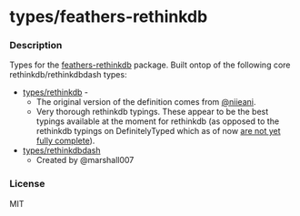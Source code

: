 # types/feathers-rethinkdb

### Description

Types for the [feathers-rethinkdb](https://github.com/feathersjs-ecosystem/feathers-rethinkdb) package.
Built ontop of the following core rethinkdb/rethinkdbdash types:

* [types/rethinkdb](https://github.com/types/rethinkdb) -
  * The original version of the definition comes from [@niieani](https://github.com/niieani/rethinkdb-typescript-definition).
  * Very thorough rethinkdb typings. These appear to be the best typings available at the moment for rethinkdb (as opposed to the rethinkdb typings on DefinitelyTyped which as of now [are not yet fully complete](https://github.com/DefinitelyTyped/DefinitelyTyped/blob/master/types/rethinkdb/index.d.ts#L13)).
* [types/rethinkdbdash](https://github.com/types/rethinkdbdash)
  * Created by @marshall007

### License

MIT